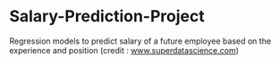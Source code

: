 # Salary-Prediction-Project
Regression models to predict salary of a future employee based on the experience and position (credit : www.superdatascience.com)
